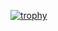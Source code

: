 [![trophy](https://github-profile-trophy.vercel.app/?username=PedroG-8)](https://github.com/ryo-ma/github-profile-trophy)
